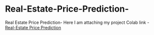 # Real-Estate-Price-Prediction-
Real Estate Price Prediction-
Here I am attaching my project Colab link - 
<a href="https://colab.research.google.com/drive/1yQdQYhTwbK0xGnMqsLnfICDT_494D7_Z#scrollTo=ux8CsgbA4jhf"> Real-Estate Price Prediction </a>
